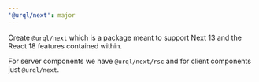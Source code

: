 ```yaml
---
'@urql/next': major
---
```


Create `@urql/next` which is a package meant to support Next 13 and
the React 18 features contained within.

For server components we have `@urql/next/rsc` and for client components
just `@urql/next`.
